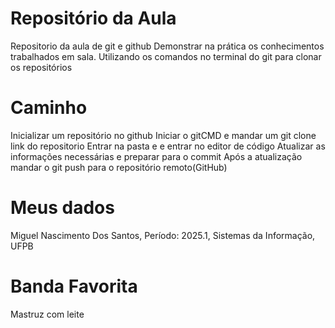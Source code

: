 # Repositório da Aula
Repositorio da aula de git e github
Demonstrar na prática os conhecimentos trabalhados em sala.
Utilizando os comandos no terminal do git para clonar os repositórios

# Caminho 
Inicializar um repositório no github
Iniciar o gitCMD e mandar um git clone link do repositorio
Entrar na pasta e e entrar no editor de código
Atualizar as informações necessárias e preparar para o commit
Após a atualização mandar o git push para o repositório remoto(GitHub)

# Meus dados
Miguel Nascimento Dos Santos,
Período: 2025.1,
Sistemas da Informação,
UFPB

# Banda Favorita
Mastruz com leite